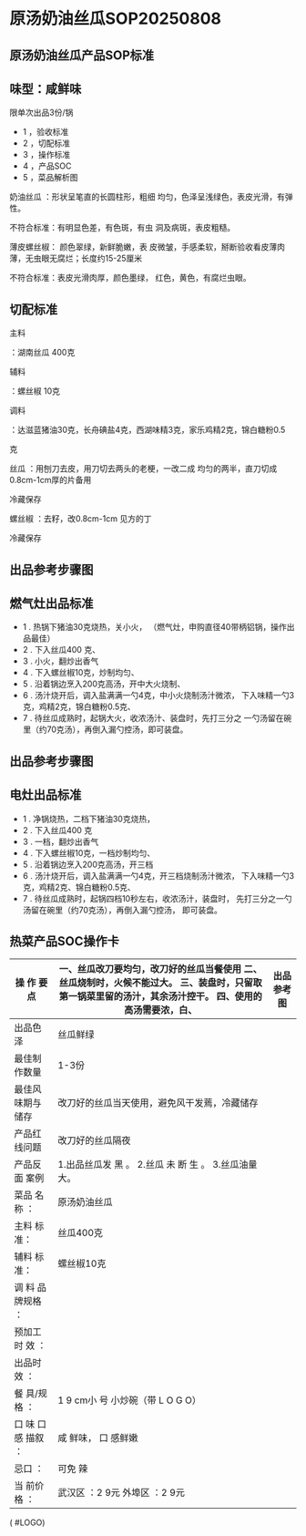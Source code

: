 # 原汤奶油丝瓜SOP20250808

<!-- image -->

## 原汤奶油丝瓜产品SOP标准

## 味型：咸鲜味

限单次出品3份/锅

<!-- image -->

- 1 ，验收标准
- 2 ，切配标准
- 3 ，操作标准
- 4 ，产品SOC
- 5 ，菜品解析图

<!-- image -->

<!-- image -->

奶油丝瓜 ：形状呈笔直的长圆柱形，粗细 均匀，色泽呈浅绿色，表皮光滑，有弹性。

不符合标准：有明显色差，有色斑，有虫 洞及病斑，表皮粗糙。

<!-- image -->

薄皮螺丝椒： 颜色翠绿，新鲜脆嫩，表 皮微皱，手感柔软，掰断验收看皮薄肉 薄，无虫眼无腐烂；长度约15-25厘米

不符合标准：表皮光滑肉厚，颜色墨绿， 红色，黄色，有腐烂虫眼。

## 切配标准

主料

：湖南丝瓜 400克

辅料

：螺丝椒 10克

调料

：达滋蓝猪油30克，长舟碘盐4克，西湖味精3克，家乐鸡精2克，锦白糖粉0.5

克

<!-- image -->

<!-- image -->

丝瓜 ：用刨刀去皮，用刀切去两头的老梗，一改二成 均匀的两半，直刀切成0.8cm-1cm厚的片备用

冷藏保存

<!-- image -->

螺丝椒 ：去籽，改0.8cm-1cm 见方的丁

冷藏保存

## 出品参考步骤图

<!-- image -->

## 燃气灶出品标准

- 1 . 热锅下猪油30克烧热，关小火， （燃气灶，申购直径40带柄铝锅，操作出品最佳）
- 2 . 下入丝瓜400 克、
- 3 . 小火，翻炒出香气
- 4 . 下入螺丝椒10克，炒制均匀、
- 5 . 沿着锅边烹入200克高汤，开中大火烧制、
- 6 . 汤汁烧开后，调入盐满满一勺4克，中小火烧制汤汁微浓， 下入味精一勺3克，鸡精2克，锦白糖粉0.5克、
- 7 . 待丝瓜成熟时，起锅大火，收浓汤汁、装盘时，先打三分之 一勺汤留在碗里（约70克汤），再倒入漏勺控汤，即可装盘。

## 出品参考步骤图

<!-- image -->

## 电灶出品标准

- 1 . 净锅烧热，二档下猪油30克烧热，
- 2 . 下入丝瓜400 克
- 3 . 一档，翻炒出香气
- 4 . 下入螺丝椒10克，一档炒制均匀、
- 5 . 沿着锅边烹入200克高汤，开三档
- 6 . 汤汁烧开后，调入盐满满一勺4克，开三档烧制汤汁微浓， 下入味精一勺3克，鸡精2克、锦白糖粉0.5克、
- 7 . 待丝瓜成熟时，起锅四档10秒左右，收浓汤汁，装盘时， 先打三分之一勺汤留在碗里（约70克汤），再倒入漏勺控汤， 即可装盘。

## 热菜产品SOC操作卡

<!-- image -->

| 操 作 要 点      | 一、丝瓜改刀要均匀，改刀好的丝瓜当餐使用 二、丝瓜烧制时，火候不能过大。 三、装盘时，只留取第一锅菜里留的汤汁，其余汤汁控干。 四、使用的高汤需要浓，白、   | 出品参考图   |
|--------------|---------------------------------------------------------------------------------|---------|
| 出品色泽         | 丝瓜鲜绿                                                                            |         |
| 最佳制作数量       | 1-3份                                                                            |         |
| 最佳风味期与储存     | 改刀好的丝瓜当天使用，避免风干发蔫，冷藏储存                                                          |         |
| 产品红线问题       | 改刀好的丝瓜隔夜                                                                        |         |
| 产品反面 案例      | 1.出品丝瓜发 黑 。 2.丝瓜 未 断 生 。 3.丝瓜油量大。                                               |         |
| 菜品 名称 ：      | 原汤奶油丝瓜                                                                          |         |
| 主料 标准：       | 丝瓜400克                                                                          |         |
| 辅料 标准：       | 螺丝椒10克                                                                          |         |
| 调 料 品 牌规格 ：  |                                                                                 |         |
| 预加工 时 效 ：    |                                                                                 |         |
| 出品时 效 ：      |                                                                                 |         |
| 餐 具/规格 ：     | 1 9 cm小 号 小炒碗（带 L O G O）                                                        |         |
| 口 味 口 感 描叙 ： | 咸 鲜味， 口 感鲜嫩                                                                     |         |
| 忌口 ：         | 可免 辣                                                                            |         |
| 当 前价格 ：      | 武汉区 ：2 9元 外埠区 ：2 9元                                                             |         |

( #LOGO)

<!-- image -->

<!-- image -->

<!-- image -->

<!-- image -->